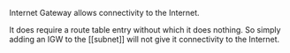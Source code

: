 Internet Gateway allows connectivity to the Internet.

It does require a route table entry without which it does nothing. So simply adding an IGW to the [[subnet]] will not give it connectivity to the Internet.
